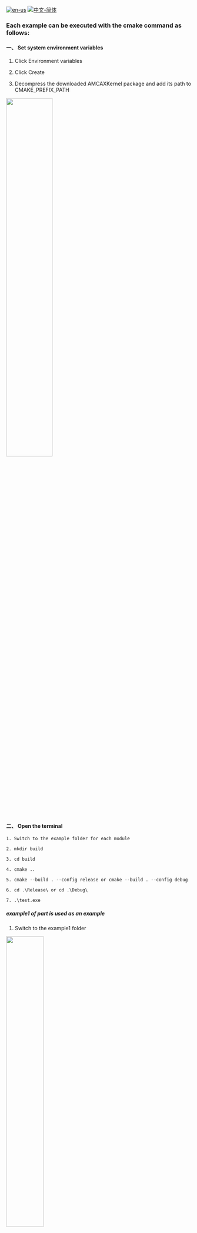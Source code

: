 [![en-us](https://img.shields.io/badge/en-us-yellow.svg)](./README.md) [![中文-简体](https://img.shields.io/badge/%E4%B8%AD%E6%96%87-%E7%AE%80%E4%BD%93-red.svg)](./README.zh_cn.md)


### Each example can be executed with the cmake command as follows:

#### 一、 Set system environment variables

1. Click Environment variables

2. Click Create

3. Decompress the downloaded AMCAXKernel package and add its path to CMAKE_PREFIX_PATH

<div align = left><img src="https://s2.loli.net/2024/09/30/abp5NK68YvyXQuR.jpg" width=50%; height=auto></div>


#### 二、 Open the terminal

	1. Switch to the example folder for each module

	2. mkdir build

	3. cd build

	4. cmake ..

	5. cmake --build . --config release or cmake --build . --config debug

	6. cd .\Release\ or cd .\Debug\

	7. .\test.exe

##### example1 of part is used as an example

1. Switch to the example1 folder

<div align = left><img src="https://s2.loli.net/2024/08/20/fxNGCTsyzEDBoY6.png" width=45%; height=auto></div>

2. mkdir build

<div align = left><img src="https://s2.loli.net/2024/08/20/k9ZqWcXLtCbIABu.png" width=45%; height=auto></div>

3. cd build

<div align = left><img src="https://s2.loli.net/2024/08/20/uswo18SMBEcdt6U.png" width=45%; height=auto></div>

4. cmake ..

<div align = left><img src="https://s2.loli.net/2024/08/20/uhj8y5Wrw4xkmls.png" width=90%; height=auto></div>

5. cmake --build . --config release

<div align = left><img src="https://s2.loli.net/2024/08/20/6qiu8cCgxHJnOjS.png" width=45%; height=auto></div>

6. cd .\Release\

<div align = left><img src="https://s2.loli.net/2024/08/20/hiTR6GFPtal4M5j.png" width=45%; height=auto></div>

7. ./test.exe

<div align = left><img src="https://s2.loli.net/2024/08/20/8KxPpD6lQW4TX5H.png" width=45%; height=auto></div>

Note:Some examples rely on Conan for managing third-party libraries. Please refer to [Conan official website](https://conan.io/) for detailed guidance.Additionally, our core library is compiled using MSVC 2022.​
